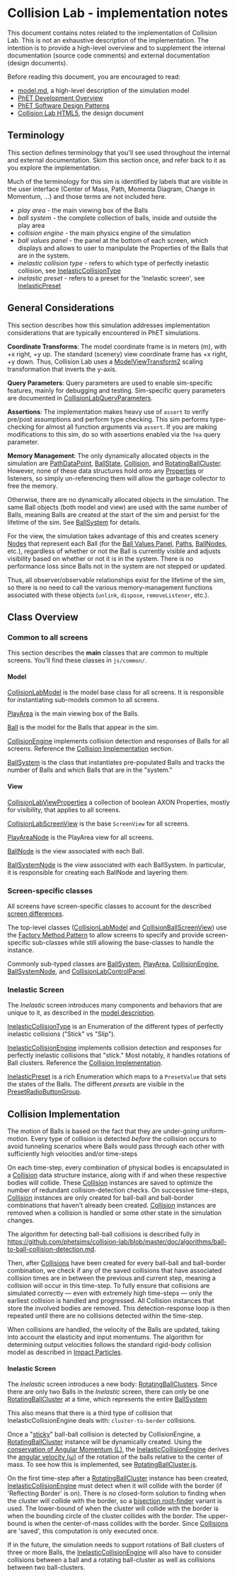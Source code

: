 # Collision Lab - implementation notes

This document contains notes related to the implementation of Collision Lab. This is not an exhaustive description of the implementation. The intention is to provide a high-level overview and to supplement the internal documentation (source code comments) and external documentation (design documents).  

Before reading this document, you are encouraged to read:
* [model.md](https://github.com/phetsims/collision-lab/blob/master/doc/model.md), a high-level description of the simulation model
* [PhET Development Overview](https://github.com/phetsims/phet-info/blob/master/doc/phet-development-overview.md)  
* [PhET Software Design Patterns](https://github.com/phetsims/phet-info/blob/master/doc/phet-software-design-patterns.md)
* [Collision Lab HTML5](https://docs.google.com/document/d/1FwMnpv8LyMZfMYPcASYhI2jtgCXyWrgAjTOx3Po_MsE/), the design document

## Terminology

This section defines terminology that you'll see used throughout the internal and external documentation. Skim this section once, and refer back to it as you explore the implementation.

Much of the terminology for this sim is identified by labels that are visible in the user interface (Center of Mass, Path, Momenta Diagram, Change in Momentum, ...) and those terms are not included here.

* _play area_ - the main viewing box of the Balls
* _ball system_ - the complete collection of balls, inside and outside the play area
* _collision engine_ - the main physics engine of the simulation
* _ball values panel_ - the panel at the bottom of each screen, which displays and allows to user to manipulate the Properties of the Balls that are in the system.
* _inelastic collision type_ - refers to which type of perfectly inelastic collision, see [InelasticCollisionType](../js/inelastic/model/InelasticCollisionType.js)
* _inelastic preset_ - refers to a preset for the 'Inelastic screen', see [InelasticPreset](../js/inelastic/model/InelasticPreset.js)

## General Considerations

This section describes how this simulation addresses implementation considerations that are typically encountered in PhET simulations.

**Coordinate Transforms**: The model coordinate frame is in meters (m), with +x right, +y up. The standard (scenery) view coordinate frame has +x right, +y down. Thus, Collision Lab uses a [ModelViewTransform2](https://github.com/phetsims/phetcommon/blob/master/js/view/ModelViewTransform2.js) scaling transformation that inverts the y-axis.

**Query Parameters**: Query parameters are used to enable sim-specific features, mainly for debugging and testing. Sim-specific query parameters are documented in [CollisionLabQueryParameters](../js/common/CollisionLabQueryParameters.js).

**Assertions**: The implementation makes heavy use of `assert` to verify pre/post assumptions and perform type checking. This sim performs type-checking for almost all function arguments via `assert`. If you are making modifications to this sim, do so with assertions enabled via the `?ea` query parameter.

**Memory Management**: The only dynamically allocated objects in the simulation are [PathDataPoint](../js/common/model/PathDataPoint.js), [BallState](../js/common/model/BallState.js), [Collision](../js/common/model/Collision.js), and [RotatingBallCluster](../js/inelastic/model/RotatingBallCluster.js). However, none of these data structures hold onto any [Properties](https://github.com/phetsims/axon/blob/master/js/Property.js) or listeners, so simply un-referencing them will allow the garbage collector to free the memory.

Otherwise, there are no dynamically allocated objects in the simulation. The same Ball objects (both model and view) are used with the same number of Balls, meaning Balls are created at the start of the sim and persist for the lifetime of the sim. See [BallSystem](../js/common/model/BallSystem.js) for details.

For the view, the simulation takes advantage of this and creates scenery [Nodes](https://github.com/phetsims/scenery/blob/master/js/nodes/Node.js) that represent each Ball (for the [Ball Values Panel](../js/common/view/BallValuesPanel.js), [Paths](../js/common/view/PathsNode.js), [BallNodes](../js/common/view/BallNode.js), etc.), regardless of whether or not the Ball is currently visible and adjusts visibility based on whether or not it is in the system. There is no performance loss since Balls not in the system are not stepped or updated. 

Thus, all observer/observable relationships exist for the lifetime of the sim, so there is no need to call the various memory-management functions associated with these objects (`unlink`, `dispose`, `removeListener`, etc.).

## Class Overview

### Common to all screens

This section describes the **main** classes that are common to multiple screens. You'll find these classes in `js/common/`.

#### Model

[CollisionLabModel](../js/common/model/CollisionLabModel.js) is the model base class for all screens. It is responsible for instantiating sub-models common to all screens.

[PlayArea](../js/common/model/PlayArea.js) is the main viewing box of the Balls.

[Ball](../js/common/model/Ball.js) is the model for the Balls that appear in the sim.

[CollisionEngine](../js/common/model/CollisionEngine.js) implements collision detection and responses of Balls for all screens. Reference the [Collision Implementation](implementation-notes.md#collision-implementation) section.

[BallSystem](../js/common/model/BallSystem.js) is the class that instantiates pre-populated Balls and tracks the number of Balls and which Balls that are in the "system."

#### View

[CollisionLabViewProperties](../js/common/view/CollisionLabViewProperties.js) a collection of boolean AXON Properties, mostly for visibility, that applies to all screens.

[CollisionLabScreenView](../js/common/view/CollisionLabScreenView.js) is the base `ScreenView` for all screens. 

[PlayAreaNode](../js/common/view/PlayAreaNode.js) is the PlayArea view for all screens.

[BallNode](../js/common/view/BallNode.js) is the view associated with each Ball.

[BallSystemNode](../js/common/view/BallSystemNode.js) is the view associated with each BallSystem. In particular, it is responsible for creating each BallNode and layering them.

### Screen-specific classes

All screens have screen-specific classes to account for the described [screen differences](https://github.com/phetsims/collision-lab/blob/master/model.md).

The top-level classes ([CollisionLabModel](../js/common/model/CollisionLabModel.js) and [CollisionBallScreenView](../js/common/view/CollisionBallScreenView.js)) use the [Factory Method Pattern](https://en.wikipedia.org/wiki/Factory_method_pattern) to allow screens to specify and provide screen-specific sub-classes while still allowing the base-classes to handle the instance.

Commonly sub-typed classes are [BallSystem](../js/common/model/BallSystem.js), [PlayArea](../js/common/model/PlayArea.js), [CollisionEngine](../js/common/model/CollisionEngine.js), [BallSystemNode](../js/common/view/BallSystemNode.js), and [CollisionLabControlPanel](../js/common/view/CollisionLabControlPanel.js).

### Inelastic Screen

The _Inelastic_ screen introduces many components and behaviors that are unique to it, as described in the [model description](https://github.com/phetsims/collision-lab/blob/master/model.md).

[InelasticCollisionType](../js/inelastic/model/InelasticCollisionType.js) is an Enumeration of the different types of perfectly inelastic collisions ("Stick" vs "Slip").

[InelasticCollisionEngine](../js/inelastic/model/InelasticCollisionEngine.js) implements collision detection and responses for perfectly inelastic collisions that "stick." Most notably, it handles rotations of Ball clusters. Reference the [Collision Implementation](https://github.com/phetsims/collision-lab/blob/master/doc/implementation-notes.md#collision-implementation).

[InelasticPreset](../js/inelastic/model/InelasticPreset.js) is a rich Enumeration which maps to a `PresetValue` that sets the states of the Balls. The different _presets_ are visible in the [PresetRadioButtonGroup](../js/inelastic/view/PresetRadioButtonGroup.js).

## Collision Implementation

The motion of Balls is based on the fact that they are under-going uniform-motion. Every type of collision is detected *before* the collision occurs to avoid tunneling scenarios where Balls would pass through each other with sufficiently high velocities and/or time-steps

On each time-step, every combination of physical bodies is encapsulated in a [Collision](../js/common/model/Collision.js) data structure instance, along with if and when these respective bodies will collide. These [Collision](../js/common/model/Collision.js) instances are saved to optimize the number of redundant collision-detection checks. On successive time-steps, [Collision](../js/common/model/Collision.js) instances are only created for ball-ball and ball-border combinations that haven't already been created. [Collision](../js/common/model/Collision.js) instances are removed when a collision is handled or some other state in the simulation changes.

The algorithm for detecting ball-ball collisions is described fully in https://github.com/phetsims/collision-lab/blob/master/doc/algorithms/ball-to-ball-collision-detection.md.

Then, after [Collisions](../js/common/model/Collision) have been created for every ball-ball and ball-border combination, we check if any of the saved collisions that have associated collision times are in between the previous and current step, meaning a collision will occur in this time-step. To fully ensure that collisions are simulated correctly — even with extremely high time-steps — only the earliest collision is handled and progressed. All Collision instances that store the involved bodies are removed. This detection-response loop is then repeated until there are no collisions detected within the time-step.

When collisions are handled, the velocity of the Balls are updated, taking into account the elasticity and input momentums. The algorithm for determining output velocities follows the standard rigid-body collision model as described in [Impact Particles](http://web.mst.edu/~reflori/be150/Dyn%20Lecture%20Videos/Impact%20Particles%201/Impact%20Particles%201.pdf).

#### Inelastic Screen

The _Inelastic_ screen introduces a new body: [RotatingBallClusters](../js/inelastic/model/RotatingBallCluster.js). Since there are only two Balls in the _Inelastic_ screen, there can only be one [RotatingBallCluster](../js/inelastic/model/RotatingBallCluster.js) at a time, which represents the entire  [BallSystem](../js/common/model/BallSystem.js)

This also means that there is a third type of collision that InelasticCollisionEngine deals with: `cluster-to-border` collisions.

Once a "[sticky](../js/inelastic/model/InelasticCollisionType.js)" ball-ball collision is detected by CollisionEngine, a [RotatingBallCluster](../js/inelastic/model/RotatingBallCluster.js) instance will be dynamically created. Using the [conservation of Angular Momentum (L)](https://en.wikipedia.org/wiki/Angular_momentum#Collection_of_particles), the [InelasticCollisionEngine](../js/inelastic/model/InelasticCollisionEngine.js) derives the [angular velocity (&omega;)](https://en.wikipedia.org/wiki/Angular_velocity) of the rotation of the balls relative to the center of mass. To see how this is implemented, see [RotatingBallCluster.js](../js/inelastic/model/RotatingBallCluster.js).

On the first time-step after a [RotatingBallCluster](../js/inelastic/model/RotatingBallCluster.js) instance has been created, [InelasticCollisionEngine](../js/inelastic/model/InelasticCollisionEngine.js) must detect when it will collide with the border (if 'Reflecting Border' is on). There is no closed-form solution to finding when the cluster will collide with the border, so a [bisection root-finder](https://en.wikipedia.org/wiki/Bisection_method) variant is used. The lower-bound of when the cluster will collide with the border is when the bounding circle of the cluster collides with the border. The upper-bound is when the center-of-mass collides with the border. Since [Collisions](../js/common/model/Collision) are 'saved', this computation is only executed once.

If in the future, the simulation needs to support rotations of Ball clusters of three or more Balls, the [InelasticCollisionEngine](../js/inelastic/model/InelasticCollisionEngine.js) will also have to consider collisions between a ball and a rotating ball-cluster as well as collisions between two ball-clusters.